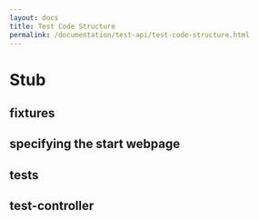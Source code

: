 ```yaml
---
layout: docs
title: Test Code Structure
permalink: /documentation/test-api/test-code-structure.html
---
```

# Stub

## fixtures

## specifying the start webpage

## tests

## test-controller